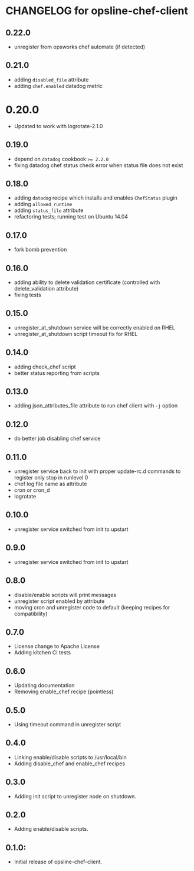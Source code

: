 # CHANGELOG for opsline-chef-client

## 0.22.0
* unregister from opsworks chef automate (if detected)

## 0.21.0
* adding `disabled_file` attribute
* adding `chef.enabled` datadog metric

# 0.20.0
* Updated to work with logrotate-2.1.0

## 0.19.0
* depend on `datadog` cookbook `>= 2.2.0`
* fixing datadog chef status check error when status file does not exist

## 0.18.0
* adding `datadog` recipe which installs and enables `ChefStatus` plugin
* adding `allowed_runtime`
* adding `status_file` attribute
* refactoring tests; running test on Ubuntu 14.04

## 0.17.0
* fork bomb prevention

## 0.16.0
* adding ability to delete validation certificate (controlled with delete_validation attribute)
* fixing tests

## 0.15.0
* unregister_at_shutdown service will be correctly enabled on RHEL
* unregister_at_shutdown script timeout fix for RHEL

## 0.14.0
* adding check_chef script
* better status reporting from scripts

## 0.13.0
* adding json_attributes_file attribute to run chef client with `-j` option

## 0.12.0
* do better job disabling chef service

## 0.11.0
* unregister service back to init with proper update-rc.d commands
  to register only stop in runlevel 0
* chef log file name as attribute
* cron or cron_d
* logrotate

## 0.10.0
* unregister service switched from init to upstart

## 0.9.0
* unregister service switched from init to upstart

## 0.8.0
* disable/enable scripts will print messages
* unregister script enabled by attribute
* moving cron and unregister code to default (keeping recipes for compatibility)

## 0.7.0
* License change to Apache License
* Adding kitchen CI tests

## 0.6.0
* Updating documentation
* Removing enable_chef recipe (pointless)

## 0.5.0
* Using timeout command in unregister script

## 0.4.0
* Linking enable/disable scripts to /usr/local/bin
* Adding disable_chef and enable_chef recipes

## 0.3.0
* Adding init script to unregister node on shutdown.

## 0.2.0
* Adding enable/disable scripts.

## 0.1.0:
* Initial release of opsline-chef-client.
